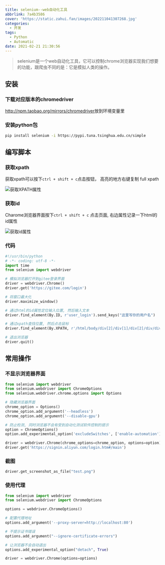 ```yaml
---
title: selenium--web自动化工具
abbrlink: 7a4b3586
cover: 'https://static.zahui.fan/images/202211041307268.jpg'
categories:
  - 开发
tags:
  - Python
  - Automatic
date: 2021-02-21 21:30:56
---
```


> selenium是一个web自动化工具，它可以控制chrome浏览器实现我们想要的功能，跟爬虫不同的是：它是模拟人类的操作。

## 安装

### 下载对应版本的chromedriver

<http://npm.taobao.org/mirrors/chromedriver>放到环境变量里

### 安装python包

```bash
pip install selenium -i https://pypi.tuna.tsinghua.edu.cn/simple
```

## 编写脚本

### 获取xpath

获取xpath可以按下`ctrl + shift + c`点击按钮， 高亮的地方右键复制 full xpath

![获取XPATH属性](https://static.zahui.fan/images/202211251607799.png)

### 获取id

Charome浏览器界面按下`ctrl + shift + c` 点击页面, 右边属性记录一下html的id属性

![获取id属性](https://static.zahui.fan/images/202211251604573.png)

### 代码

```python
#!/usr/bin/python
# -*- coding: utf-8 -*-
import time
from selenium import webdriver

# 模拟浏览器打开到gitee登录界面
driver = webdriver.Chrome()
driver.get('https://gitee.com/login')

# 将窗口最大化
driver.maximize_window()

# 通过html的id属性定位输入位置, 然后输入文本
driver.find_element(By.ID, r'user_login').send_keys("这里写你的用户名")

# 通过xpath查找位置, 然后点击鼠标
driver.find_element(By.XPATH, r'/html/body/div[2]/div[1]/div[2]/div/div/div[1]/div[2]/div/div/div[2]/div/div/div/form/div[5]/button').click()

# 退出浏览器
driver.quit()
```

## 常用操作

### 不显示浏览器界面

```python
from selenium import webdriver
from selenium.webdriver import ChromeOptions
from selenium.webdriver.chrome.options import Options

# 隐藏浏览器界面
chrome_option = Options()
chrome_option.add_argument('--headless')
chrome_option.add_argument('--disable-gpu')

# 防止检测, 同时浏览器不会有受到自动化测试软件控制的提示
option = ChromeOptions()
option.add_experimental_option('excludeSwitches', ['enable-automation'])

driver = webdriver.Chrome(chrome_options=chrome_option, options=option)
driver.get('https://signin.aliyun.com/login.htm#/main')
```

### 截图

```python
driver.get_screenshot_as_file("test.png")
```

### 使用代理

```python
from selenium import webdriver
from selenium.webdriver import ChromeOptions

options = webdriver.ChromeOptions()

# 配置代理地址
options.add_argument('--proxy-server=http://localhost:80')

# 不提示证书错误
options.add_argument("--ignore-certificate-errors")

# 让浏览器不会自动退出
options.add_experimental_option("detach", True)

driver = webdriver.Chrome(options=options)
```
